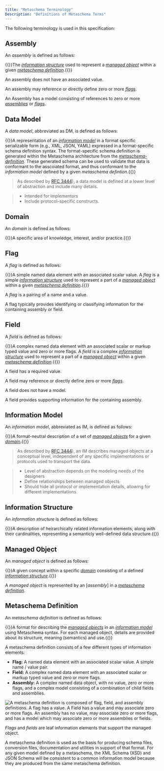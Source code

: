 ```yaml
---
title: "Metaschema Terminology"
Description: "Definitions of Metaschema Terms"
---
```


The following terminology is used in this specification:

## Assembly

An *assembly* is defined as follows:

{{<callout>}}The [*information structure*](#information-structure) used to represent a [*managed object*](#managed-object) within a given [*metaschema definition*](#metaschema-definition).{{</callout>}}

An assembly does not have an associated value.

An assembly may reference or directly define zero or more [*flags*](#flag).

An Assembly has a model consisting of references to zero or more [*assemblies*](#assembly) or [*flags*](#flag).

## Data Model

A *data model*, abbreviated as DM, is defined as follows:

{{<callout>}}A representation of an [*information model*](#information-model) in a format specific serializable form (e.g., XML, JSON, YAML) expressed in a format-specific schema definition syntax. The format-specific schema definition is generated within the Metaschema architecture from the [*metaschema-definition*](#metaschema-definition). These generated schema can be used to validate that data is conformant to the asscoiated format, and thus conformant to the *information model* defined by a given *metaschema defintion*.{{</callout>}}

> As described by [RFC 3444](https://tools.ietf.org/html/rfc3444#section-4)), a data model is defined at a lower level of abstraction and include many details.

> - Intended for implementors
> - Include protocol-specific constructs.

## Domain

An *domain* is defined as follows:

{{<callout>}}A specific area of knowledge, interest, and/or practice.{{</callout>}}

## Flag

A *flag* is defined as follows:

{{<callout>}}A simple named data element with an associated scalar value. A *flag* is a simple [*information structure*](#information-structure) used to represent a part of a [*managed object*](#managed-object) within a given [*metaschema definition*](#metaschema-definition).{{</callout>}}

A *flag* is a pairing of a name and a value.

A flag typically provides identifying or classifying information for the containing assembly or field.

## Field

A *field* is defined as follows:

{{<callout>}}A complex named data element with an associated scalar or markup typed value and zero or more flags. A *field* is a complex [*information structure*](#information-structure) used to represent a part of a [*managed object*](#managed-object) within a given [*metaschema definition*](#metaschema-definition).{{</callout>}}

A field has a required value.

A field may reference or directly define zero or more [*flags*](#flag).

A field does not have a model.

A field provides supporting information for the containing assembly.

## Information Model

An *information model*, abbreviated as IM, is defined as follows:

{{<callout>}}A format-neutral description of a set of [*managed objects*](#managed-object) for a given [*domain*](#domain).{{</callout>}}

> As described by [RFC 3444](https://tools.ietf.org/html/rfc3444#section-3)), an IM describes managed objects at a conceptual level, independent of any specific implementations or protocols used to transport the data.

> - Level of abstraction depends on the modeling needs of the designers
> - Define relationships between managed objects
> - Should hide all protocol or implementation details, allowing for different implementations

## Information Structure

An *information structure* is defined as follows:

{{<callout>}}A description of heirarchically related information elements, along with their cardinalities, representing a semanticly well-defined data structure.{{</callout>}}

## Managed Object

An *managed object* is defined as follows:

{{<callout>}}A given concept within a specific [*domain*](#domain) consisting of a defined [*information structure*](#information-structure).{{</callout>}}

A *managed object* is represented by an [*assembly*] in a [*metaschema definition*](#metaschema-definition).

## Metaschema Definition

An *metaschema definition* is defined as follows:

{{<callout>}}A format for describing the [*managed objects*](#managed-object) in an [*information model*](#information-model) using Metaschema syntax. For each managed object, details are provided about its structure, meaning (semantics) and use.{{</callout>}}

A metaschema definition consists of a few different types of information elements:

- **Flag:** A named data element with an associated scalar value. A simple name / value pair.
- **Field:** A complex named data element with an associated scalar or markup typed value and zero or more flags.
- **Assembly:** A complex named data object, with no value, zero or more flags, and a complex model consisting of a combination of child fields and assemblies.

![A metaschema definition is composed of flag, field, and assembly definitions. A flag has a value. A Field has a value and may associate zero or more flags. An assembly has no value, may associate zero or more flags, and has a model which may associate zero or more assemblies or fields.](../metaschema-information-elements.png)

*Flags* and *fields* are leaf information elements that support the managed object.

A metaschema definition is used as the basis for producing schema files, conversion files, documentation and utilities in support of that format. For any given model defined by a metaschema, the XML Schema (XSD) and JSON Schema will be consistent to a common information model because they are produced from the same metaschema definition.
